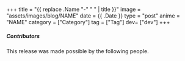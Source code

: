 +++
title = "{{ replace .Name "-" " " | title }}"
image = "assets/images/blog/NAME"
date = {{ .Date }}
type = "post"
anime = "NAME"
category = ["Category"]
tag = ["Tag"]
dev= ["dev"]
+++


##### Contributors

This release was made possible by the following people.